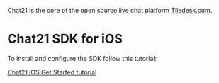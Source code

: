 Chat21 is the core of the open source live chat platform [Tiledesk.com](http://www.tiledesk.com).

# Chat21 SDK for iOS

To install and configure the SDK follow this tutorial:

[Chat21 iOS Get Started tutorial](http://www.chat21.org/docs/ios/get-started/)
